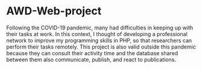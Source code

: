 # AWD-Web-project

Following the COVID-19 pandemic, many had difficulties in keeping up with their tasks at work. In this context, I thought of developing a professional network to improve my programming skills in PHP, so that researchers can perform their tasks remotely. This project is also valid outside this pandemic because they can consult their activity time and the database shared between them also communicate, publish, and react to publications.
